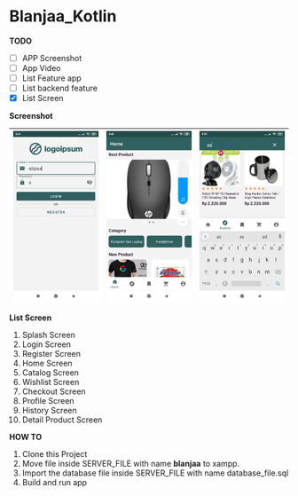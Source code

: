 # Blanjaa_Kotlin


**TODO**

- [ ] APP Screenshot
- [ ] App Video
- [ ] List Feature app
- [ ] List backend feature
- [x] List Screen

**Screenshot**

| <img src="/SCREENSHOOT/1.jpg"> | <img src="/SCREENSHOOT/2.jpg"> | <img src="/SCREENSHOOT/3.jpg"> |
| ---------------------------------------------- | -------------------------------------------- | ------------------------------------------- |


**List Screen**

1. Splash Screen
2. Login Screen
3. Register Screen
4. Home Screen
5. Catalog Screen
6. Wishlist Screen
7. Checkout Screen
8. Profile Screen
9. History Screen
10. Detail Product Screen

**HOW TO**

1. Clone this Project
2. Move file inside SERVER_FILE with name **blanjaa** to xampp.
3. Import the database file inside SERVER_FILE with name database_file.sql
4. Build and run app